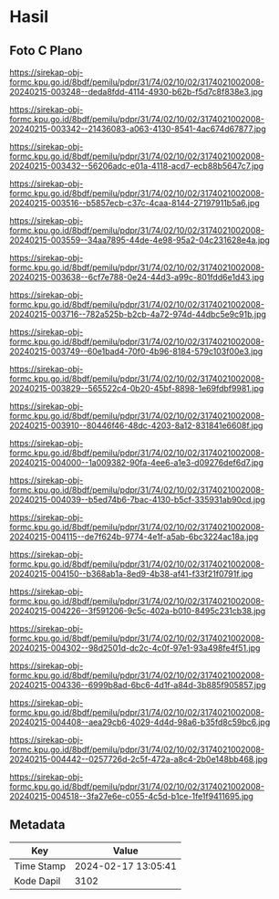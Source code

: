# Hasil

## Foto C Plano

https://sirekap-obj-formc.kpu.go.id/8bdf/pemilu/pdpr/31/74/02/10/02/3174021002008-20240215-003248--deda8fdd-4114-4930-b62b-f5d7c8f838e3.jpg

https://sirekap-obj-formc.kpu.go.id/8bdf/pemilu/pdpr/31/74/02/10/02/3174021002008-20240215-003342--21436083-a063-4130-8541-4ac674d67877.jpg

https://sirekap-obj-formc.kpu.go.id/8bdf/pemilu/pdpr/31/74/02/10/02/3174021002008-20240215-003432--56206adc-e01a-4118-acd7-ecb88b5647c7.jpg

https://sirekap-obj-formc.kpu.go.id/8bdf/pemilu/pdpr/31/74/02/10/02/3174021002008-20240215-003516--b5857ecb-c37c-4caa-8144-27197911b5a6.jpg

https://sirekap-obj-formc.kpu.go.id/8bdf/pemilu/pdpr/31/74/02/10/02/3174021002008-20240215-003559--34aa7895-44de-4e98-95a2-04c231628e4a.jpg

https://sirekap-obj-formc.kpu.go.id/8bdf/pemilu/pdpr/31/74/02/10/02/3174021002008-20240215-003638--6cf7e788-0e24-44d3-a99c-801fdd6e1d43.jpg

https://sirekap-obj-formc.kpu.go.id/8bdf/pemilu/pdpr/31/74/02/10/02/3174021002008-20240215-003716--782a525b-b2cb-4a72-974d-44dbc5e9c91b.jpg

https://sirekap-obj-formc.kpu.go.id/8bdf/pemilu/pdpr/31/74/02/10/02/3174021002008-20240215-003749--60e1bad4-70f0-4b96-8184-579c103f00e3.jpg

https://sirekap-obj-formc.kpu.go.id/8bdf/pemilu/pdpr/31/74/02/10/02/3174021002008-20240215-003829--565522c4-0b20-45bf-8898-1e69fdbf9981.jpg

https://sirekap-obj-formc.kpu.go.id/8bdf/pemilu/pdpr/31/74/02/10/02/3174021002008-20240215-003910--80446f46-48dc-4203-8a12-831841e6608f.jpg

https://sirekap-obj-formc.kpu.go.id/8bdf/pemilu/pdpr/31/74/02/10/02/3174021002008-20240215-004000--1a009382-90fa-4ee6-a1e3-d09276def6d7.jpg

https://sirekap-obj-formc.kpu.go.id/8bdf/pemilu/pdpr/31/74/02/10/02/3174021002008-20240215-004039--b5ed74b6-7bac-4130-b5cf-335931ab90cd.jpg

https://sirekap-obj-formc.kpu.go.id/8bdf/pemilu/pdpr/31/74/02/10/02/3174021002008-20240215-004115--de7f624b-9774-4e1f-a5ab-6bc3224ac18a.jpg

https://sirekap-obj-formc.kpu.go.id/8bdf/pemilu/pdpr/31/74/02/10/02/3174021002008-20240215-004150--b368ab1a-8ed9-4b38-af41-f33f21f0791f.jpg

https://sirekap-obj-formc.kpu.go.id/8bdf/pemilu/pdpr/31/74/02/10/02/3174021002008-20240215-004226--3f591206-9c5c-402a-b010-8495c231cb38.jpg

https://sirekap-obj-formc.kpu.go.id/8bdf/pemilu/pdpr/31/74/02/10/02/3174021002008-20240215-004302--98d2501d-dc2c-4c0f-97e1-93a498fe4f51.jpg

https://sirekap-obj-formc.kpu.go.id/8bdf/pemilu/pdpr/31/74/02/10/02/3174021002008-20240215-004336--6999b8ad-6bc6-4d1f-a84d-3b885f905857.jpg

https://sirekap-obj-formc.kpu.go.id/8bdf/pemilu/pdpr/31/74/02/10/02/3174021002008-20240215-004408--aea29cb6-4029-4d4d-98a6-b35fd8c59bc6.jpg

https://sirekap-obj-formc.kpu.go.id/8bdf/pemilu/pdpr/31/74/02/10/02/3174021002008-20240215-004442--0257726d-2c5f-472a-a8c4-2b0e148bb468.jpg

https://sirekap-obj-formc.kpu.go.id/8bdf/pemilu/pdpr/31/74/02/10/02/3174021002008-20240215-004518--3fa27e6e-c055-4c5d-b1ce-1fe1f9411695.jpg


## Metadata

| Key        | Value               |
| ---------- | ------------------- |
| Time Stamp | 2024-02-17 13:05:41 |
| Kode Dapil | 3102                |



